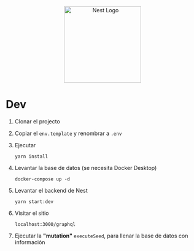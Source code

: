<p align="center">
  <a href="http://nestjs.com/" target="blank"><img src="https://nestjs.com/img/logo-small.svg" width="200" alt="Nest Logo" /></a>
</p>

# Dev

1. Clonar el projecto
2. Copiar el ```env.template``` y renombrar a ```.env```
3. Ejecutar

   ```
   yarn install 
   ```

4. Levantar la base de datos (se necesita Docker Desktop)

   ```
   docker-compose up -d
   ```

5. Levantar el backend de Nest

   ```
   yarn start:dev
   ```

6. Visitar el sitio

    ```
    localhost:3000/graphql
    ```

7. Ejecutar la __"mutation"__ ```executeSeed```, para llenar la base de datos con información
